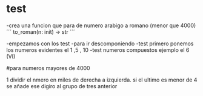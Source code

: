 # test 

-crea una funcion que para de numero arabigo a romano (menor que 4000)
´´´
to_roman(n: init) -> str
´´´

-empezamos con los test 
-para ir descomponiendo 
-test primero ponemos los numeros evidentes el 1 ,5 , 10 
-test numeros compuestos ejemplo el 6 (VI)

#para numeros mayores de 4000

1 dividir el nmero en miles de derecha a izquierda. si el ultimo es menor de 4 se añade ese digiro al grupo de tres anterior
